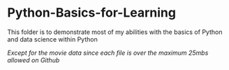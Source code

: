 # Python-Basics-for-Learning
This folder is to demonstrate most of my abilities with the basics of Python and data science within Python


*Except for the movie data since each file is over the maximum 25mbs allowed on Github*
